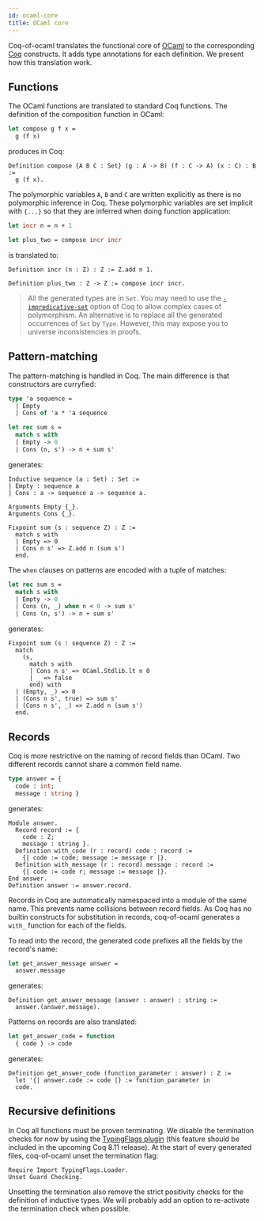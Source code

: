 ```yaml
---
id: ocaml-core
title: OCaml core
---
```


Coq-of-ocaml translates the functional core of [OCaml](https://ocaml.org/) to the corresponding [Coq](https://coq.inria.fr/) constructs. It adds type annotations for each definition. We present how this translation work.

## Functions
The OCaml functions are translated to standard Coq functions. The definition of the composition function in OCaml:
```ocaml
let compose g f x =
  g (f x)
```
produces in Coq:
```coq
Definition compose {A B C : Set} (g : A -> B) (f : C -> A) (x : C) : B :=
  g (f x).
```
The polymorphic variables `A`, `B` and `C` are written explicitly as there is no polymorphic inference in Coq. These polymorphic variables are set implicit with `{...}` so that they are inferred when doing function application:
```ocaml
let incr n = n + 1

let plus_two = compose incr incr
```
is translated to:
```coq
Definition incr (n : Z) : Z := Z.add n 1.

Definition plus_two : Z -> Z := compose incr incr.
```
> All the generated types are in `Set`. You may need to use the [`-impredicative-set`](https://github.com/coq/coq/wiki/Impredicative-Set) option of Coq to allow complex cases of polymorphism. An alternative is to replace all the generated occurrences of `Set` by `Type`. However, this may expose you to universe inconsistencies in proofs.

## Pattern-matching
The pattern-matching is handled in Coq. The main difference is that constructors are curryfied:
```ocaml
type 'a sequence =
  | Empty
  | Cons of 'a * 'a sequence

let rec sum s =
  match s with
  | Empty -> 0
  | Cons (n, s') -> n + sum s'
```
generates:
```coq
Inductive sequence (a : Set) : Set :=
| Empty : sequence a
| Cons : a -> sequence a -> sequence a.

Arguments Empty {_}.
Arguments Cons {_}.

Fixpoint sum (s : sequence Z) : Z :=
  match s with
  | Empty => 0
  | Cons n s' => Z.add n (sum s')
  end.
```

The `when` clauses on patterns are encoded with a tuple of matches:
```ocaml
let rec sum s =
  match s with
  | Empty -> 0
  | Cons (n, _) when n < 0 -> sum s'
  | Cons (n, s') -> n + sum s'
```
generates:
```coq
Fixpoint sum (s : sequence Z) : Z :=
  match
    (s,
      match s with
      | Cons n s' => OCaml.Stdlib.lt n 0
      | _ => false
      end) with
  | (Empty, _) => 0
  | (Cons n s', true) => sum s'
  | (Cons n s', _) => Z.add n (sum s')
  end.
```

## Records
Coq is more restrictive on the naming of record fields than OCaml. Two different records cannot share a common field name.
```ocaml
type answer = {
  code : int;
  message : string }
```
generates:
```coq
Module answer.
  Record record := {
    code : Z;
    message : string }.
  Definition with_code (r : record) code : record :=
    {| code := code; message := message r |}.
  Definition with_message (r : record) message : record :=
    {| code := code r; message := message |}.
End answer.
Definition answer := answer.record.
```
Records in Coq are automatically namespaced into a module of the same name. This prevents name collisions between record fields. As Coq has no builtin constructs for substitution in records, coq-of-ocaml generates a `with_` function for each of the fields.

To read into the record, the generated code prefixes all the fields by the record's name:
```ocaml
let get_answer_message answer =
  answer.message
```
generates:
```coq
Definition get_answer_message (answer : answer) : string :=
  answer.(answer.message).
```
Patterns on records are also translated:
```ocaml
let get_answer_code = function
  { code } -> code
```
generates:
```coq
Definition get_answer_code (function_parameter : answer) : Z :=
  let '{| answer.code := code |} := function_parameter in
  code.
```

## Recursive definitions
In Coq all functions must be proven terminating. We disable the termination checks for now by using the [TypingFlags plugin](https://github.com/SimonBoulier/TypingFlags) (this feature should be included in the upcoming Coq 8.11 release). At the start of every generated files, coq-of-ocaml unset the termination flag:
```coq
Require Import TypingFlags.Loader.
Unset Guard Checking.
```
Unsetting the termination also remove the strict positivity checks for the definition of inductive types. We will probably add an option to re-activate the termination check when possible.
